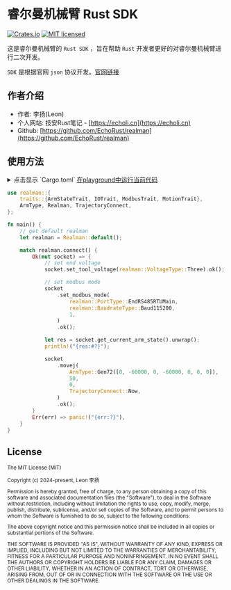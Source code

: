 # 睿尔曼机械臂 Rust SDK

[![Crates.io][crates-badge]][crates-url]
[![MIT licensed][mit-badge]][mit-url]

[crates-badge]: https://img.shields.io/badge/crates-0.0.2-yellow
[crates-url]: https://crates.io/crates/realman
[mit-badge]: https://img.shields.io/badge/license-MIT-blue.svg
[mit-url]: https://opensource.org/licenses/MIT

这是睿尔曼机械臂的 `Rust SDK` ，旨在帮助 `Rust` 开发者更好的对睿尔曼机械臂进行二次开发。

`SDK` 是根据官网 `json` 协议开发。[官网链接](https://develop.realman-robotics.com/robot/json/getStartedJson.html)

## 作者介绍

* 作者: 李扬(Leon)
* 个人网站: 技安Rust笔记 - [https://echoli.cn](https://echoli.cn)
* Github: [https://github.com/EchoRust/realman](https://github.com/EchoRust/realman)

## 使用方法

<details>
<summary>
点击显示 `Cargo.toml`
<a href="https://play.rust-lang.org/?version=stable&mode=debug&edition=2021&gist=8f947f954da465399326296f113be8a7" target="_blank">在playground中运行当前代码</a>
</summary>

```toml
[dependencies]
realman = "0.0.2"
```
</details>

```rust
use realman::{
    traits::{ArmStateTrait, IOTrait, ModbusTrait, MotionTrait},
    ArmType, Realman, TrajectoryConnect,
};

fn main() {
    // get default realman
    let realman = Realman::default();

    match realman.connect() {
        Ok(mut socket) => {
            // set end voltage
            socket.set_tool_voltage(realman::VoltageType::Three).ok();

            // set modbus mode
            socket
                .set_modbus_mode(
                    realman::PortType::EndRS485RTUMain,
                    realman::BaudrateType::Baud115200,
                    1,
                )
                .ok();

            let res = socket.get_current_arm_state().unwrap();
            println!("{res:#?}");

            socket
                .movej(
                    ArmType::Gen72([0, -60000, 0, -60000, 0, 0, 0]),
                    50,
                    0,
                    TrajectoryConnect::Now,
                )
                .ok();
        }
        Err(err) => panic!("{err:?}"),
    }
}
```

## License

<sup>
The MIT License (MIT)

Copyright (c) 2024-present, Leon 李扬

Permission is hereby granted, free of charge, to any person obtaining a copy
of this software and associated documentation files (the "Software"), to deal
in the Software without restriction, including without limitation the rights
to use, copy, modify, merge, publish, distribute, sublicense, and/or sell
copies of the Software, and to permit persons to whom the Software is
furnished to do so, subject to the following conditions:

The above copyright notice and this permission notice shall be included in
all copies or substantial portions of the Software.

THE SOFTWARE IS PROVIDED "AS IS", WITHOUT WARRANTY OF ANY KIND, EXPRESS OR
IMPLIED, INCLUDING BUT NOT LIMITED TO THE WARRANTIES OF MERCHANTABILITY,
FITNESS FOR A PARTICULAR PURPOSE AND NONINFRINGEMENT. IN NO EVENT SHALL THE
AUTHORS OR COPYRIGHT HOLDERS BE LIABLE FOR ANY CLAIM, DAMAGES OR OTHER
LIABILITY, WHETHER IN AN ACTION OF CONTRACT, TORT OR OTHERWISE, ARISING FROM,
OUT OF OR IN CONNECTION WITH THE SOFTWARE OR THE USE OR OTHER DEALINGS IN
THE SOFTWARE.
</sup>
